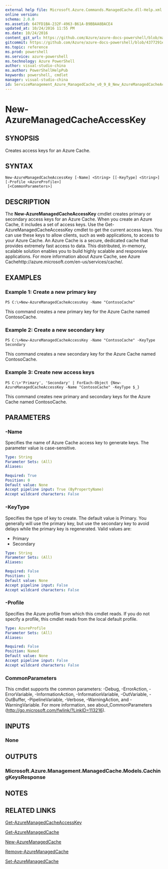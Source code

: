 ```yaml
---
external help file: Microsoft.Azure.Commands.ManagedCache.dll-Help.xml
online version: 
schema: 2.0.0
ms.assetid: 647FD1BA-232F-4963-B61A-B9BBAA8BACE4
updated_at: 10/24/2016 11:55 PM
ms.date: 10/24/2016
content_git_url: https://github.com/Azure/azure-docs-powershell/blob/master/azureps-cmdlets-docs/ServiceManagement/Azure.ManagedCache/v0.9.8/New-AzureManagedCacheAccessKey.md
gitcommit: https://github.com/Azure/azure-docs-powershell/blob/4377291ee360e58e2c1c5d644155daf6a0279055/azureps-cmdlets-docs/ServiceManagement/Azure.ManagedCache/v0.9.8/New-AzureManagedCacheAccessKey.md
ms.topic: reference
ms.prod: powershell
ms.service: azure-powershell
ms.technology: Azure PowerShell
author: visual-studio-china
ms.author: PowerShellHelpPub
keywords: powershell, cmdlet
manager: visual-studio-china
id: ServiceManagement_Azure_ManagedCache_v0_9_8_New_AzureManagedCacheAccessKey_md
---
```


# New-AzureManagedCacheAccessKey

## SYNOPSIS
Creates access keys for an Azure Cache.

## SYNTAX

```
New-AzureManagedCacheAccessKey [-Name] <String> [[-KeyType] <String>] [-Profile <AzureProfile>]
 [<CommonParameters>]
```

## DESCRIPTION
The **New-AzureManagedCacheAccessKey** cmdlet creates primary or secondary access keys for an Azure Cache.
When you create an Azure Cache, it includes a set of access keys.
Use the Get-AzureManagedCacheAccessKey cmdlet to get the current access keys.
You can use these keys to allow clients, such as web applications, to access to your Azure Cache.
An Azure Cache is a secure, dedicated cache that provides extremely fast access to data.
This distributed, in-memory, scalable solution enables you to build highly scalable and responsive applications.
For more information about Azure Cache, see Azure Cachehttp://azure.microsoft.com/en-us/services/cache/.

## EXAMPLES

### Example 1: Create a new primary key
```
PS C:\>New-AzureManagedCacheAccessKey -Name "ContosoCache"
```

This command creates a new primary key for the Azure Cache named ContosoCache.

### Example 2: Create a new secondary key
```
PS C:\>New-AzureManagedCacheAccessKey -Name "ContosoCache" -KeyType Secondary
```

This command creates a new secondary key for the Azure Cache named ContosoCache.

### Example 3: Create new access keys
```
PS C:\>'Primary', 'Secondary' | ForEach-Object {New-AzureManagedCacheAccessKey -Name "ContosoCache" -KeyType $_}
```

This command creates new primary and secondary keys for the Azure Cache named ContosoCache.

## PARAMETERS

### -Name
Specifies the name of Azure Cache access key to generate keys.
The parameter value is case-sensitive.

```yaml
Type: String
Parameter Sets: (All)
Aliases: 

Required: True
Position: 0
Default value: None
Accept pipeline input: True (ByPropertyName)
Accept wildcard characters: False
```

### -KeyType
Specifies the type of key to create.
The default value is Primary.
You generally will use the primary key, but use the secondary key to avoid delays while the primary key is regenerated.
Valid values are: 

- Primary
- Secondary

```yaml
Type: String
Parameter Sets: (All)
Aliases: 

Required: False
Position: 1
Default value: None
Accept pipeline input: False
Accept wildcard characters: False
```

### -Profile
Specifies the Azure profile from which this cmdlet reads.
If you do not specify a profile, this cmdlet reads from the local default profile.

```yaml
Type: AzureProfile
Parameter Sets: (All)
Aliases: 

Required: False
Position: Named
Default value: None
Accept pipeline input: False
Accept wildcard characters: False
```

### CommonParameters
This cmdlet supports the common parameters: -Debug, -ErrorAction, -ErrorVariable, -InformationAction, -InformationVariable, -OutVariable, -OutBuffer, -PipelineVariable, -Verbose, -WarningAction, and -WarningVariable. For more information, see about_CommonParameters (http://go.microsoft.com/fwlink/?LinkID=113216).

## INPUTS

### None

## OUTPUTS

### Microsoft.Azure.Management.ManagedCache.Models.CachingKeysResponse

## NOTES

## RELATED LINKS

[Get-AzureManagedCacheAccessKey](xref:ServiceManagement/Azure.ManagedCache/v0.9.8/Get-AzureManagedCacheAccessKey.md)

[Get-AzureManagedCache](xref:ServiceManagement/Azure.ManagedCache/v0.9.8/Get-AzureManagedCache.md)

[New-AzureManagedCache](xref:ServiceManagement/Azure.ManagedCache/v0.9.8/New-AzureManagedCache.md)

[Remove-AzureManagedCache](xref:ServiceManagement/Azure.ManagedCache/v0.9.8/Remove-AzureManagedCache.md)

[Set-AzureManagedCache](xref:ServiceManagement/Azure.ManagedCache/v0.9.8/Set-AzureManagedCache.md)


